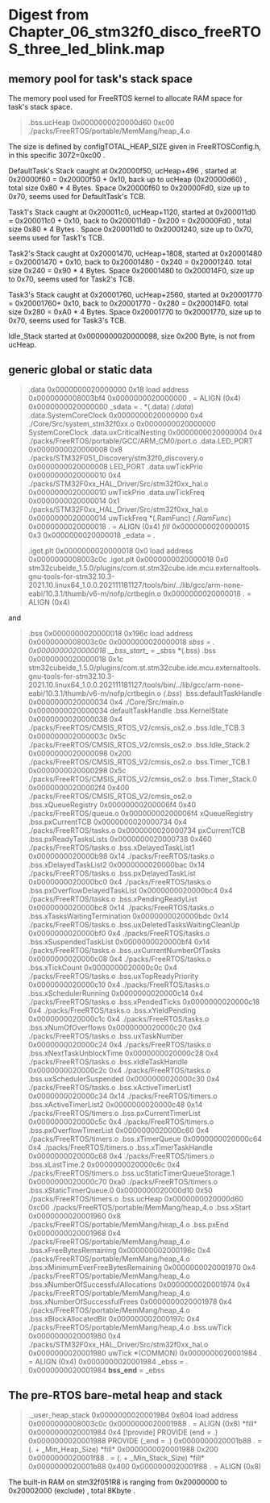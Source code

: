 # Digest from Chapter_06_stm32f0_disco_freeRTOS_three_led_blink.map



## memory pool for task's stack space

The memory pool used for FreeRTOS kernel to allocate RAM space for task's stack space. 

> .bss.ucHeap    0x0000000020000d60      0xc00 ./packs/FreeRTOS/portable/MemMang/heap_4.o

The size is defined by configTOTAL_HEAP_SIZE given in FreeRTOSConfig.h,  in this specific 3072=0xc00 .



DefaultTask's Stack caught at 0x20000f50, ucHeap+496 , started at  0x20000f60 = 0x20000f50 + 0x10, back up to ucHeap (0x20000d60) , total size 0x80 * 4 Bytes. Space 0x20000f60 to 0x20000Fd0, size up to  0x70, seems used for DefaultTask's TCB. 

Task1's Stack caught at 0x200011c0, ucHeap+1120, started at  0x200011d0 = 0x200011c0 + 0x10, back to  0x200011d0 - 0x200 = 0x20000Fd0 , total size 0x80 * 4 Bytes .  Space 0x200011d0 to 0x20001240, size up to  0x70, seems used for Task1's TCB. 

Task2's Stack caught at 0x20001470, ucHeap+1808, started at  0x20001480 = 0x20001470 + 0x10, back to 0x20001480 - 0x240 = 0x20001240.  total size 0x240 = 0x90 * 4 Bytes. Space 0x20001480 to 0x200014F0, size up to  0x70, seems used for Task2's TCB. 

Task3's Stack caught at 0x20001760, ucHeap+2560, started at 0x20001770 = 0x20001760+ 0x10, back to  0x20001770 - 0x280 = 0x200014F0. total size 0x280 = 0xA0 * 4 Bytes. Space 0x20001770 to 0x20001770, size up to  0x70, seems used for Task3's TCB. 

Idle_Stack started at 0x0000000020000098, size 0x200 Byte, is not from ucHeap. 



## generic global or static data 

> .data           0x0000000020000000       0x18 load address 0x0000000008003bf4
>                 0x0000000020000000                . = ALIGN (0x4)
>                 0x0000000020000000                _sdata = .
>  *(.data)
>  *(.data*)
>  .data.SystemCoreClock
>                 0x0000000020000000        0x4 ./Core/Src/system_stm32f0xx.o
>                 0x0000000020000000                SystemCoreClock
>  .data.uxCriticalNesting
>                 0x0000000020000004        0x4 ./packs/FreeRTOS/portable/GCC/ARM_CM0/port.o
>  .data.LED_PORT
>                 0x0000000020000008        0x8 ./packs/STM32F051_Discovery/stm32f0_discovery.o
>                 0x0000000020000008                LED_PORT
>  .data.uwTickPrio
>                 0x0000000020000010        0x4 ./packs/STM32F0xx_HAL_Driver/Src/stm32f0xx_hal.o
>                 0x0000000020000010                uwTickPrio
>  .data.uwTickFreq
>                 0x0000000020000014        0x1 ./packs/STM32F0xx_HAL_Driver/Src/stm32f0xx_hal.o
>                 0x0000000020000014                uwTickFreq
>  *(.RamFunc)
>  *(.RamFunc*)
>                 0x0000000020000018                . = ALIGN (0x4)
>  *fill*         0x0000000020000015        0x3 
>                 0x0000000020000018                _edata = .
>
> .igot.plt       0x0000000020000018        0x0 load address 0x0000000008003c0c
>  .igot.plt      0x0000000020000018        0x0 stm32cubeide_1.5.0/plugins/com.st.stm32cube.ide.mcu.externaltools.gnu-tools-for-stm32.10.3-2021.10.linux64_1.0.0.202111181127/tools/bin/../lib/gcc/arm-none-eabi/10.3.1/thumb/v6-m/nofp/crtbegin.o
>                 0x0000000020000018                . = ALIGN (0x4)

and 

> .bss            0x0000000020000018     0x196c load address 0x0000000008003c0c
>                 0x0000000020000018                _sbss = .
>                 0x0000000020000018                \_\_bss_start__ = _sbss
>  *(.bss)
>  .bss           0x0000000020000018       0x1c stm32cubeide_1.5.0/plugins/com.st.stm32cube.ide.mcu.externaltools.gnu-tools-for-stm32.10.3-2021.10.linux64_1.0.0.202111181127/tools/bin/../lib/gcc/arm-none-eabi/10.3.1/thumb/v6-m/nofp/crtbegin.o
>  *(.bss*)
>  .bss.defaultTaskHandle
>                 0x0000000020000034        0x4 ./Core/Src/main.o
>                 0x0000000020000034                defaultTaskHandle
>  .bss.KernelState
>                 0x0000000020000038        0x4 ./packs/FreeRTOS/CMSIS_RTOS_V2/cmsis_os2.o
>  .bss.Idle_TCB.3
>                 0x000000002000003c       0x5c ./packs/FreeRTOS/CMSIS_RTOS_V2/cmsis_os2.o
>  .bss.Idle_Stack.2
>                 0x0000000020000098      0x200 ./packs/FreeRTOS/CMSIS_RTOS_V2/cmsis_os2.o
>  .bss.Timer_TCB.1
>                 0x0000000020000298       0x5c ./packs/FreeRTOS/CMSIS_RTOS_V2/cmsis_os2.o
>  .bss.Timer_Stack.0
>                 0x00000000200002f4      0x400 ./packs/FreeRTOS/CMSIS_RTOS_V2/cmsis_os2.o
>  .bss.xQueueRegistry
>                 0x00000000200006f4       0x40 ./packs/FreeRTOS/queue.o
>                 0x00000000200006f4                xQueueRegistry
>  .bss.pxCurrentTCB
>                 0x0000000020000734        0x4 ./packs/FreeRTOS/tasks.o
>                 0x0000000020000734                pxCurrentTCB
>  .bss.pxReadyTasksLists
>                 0x0000000020000738      0x460 ./packs/FreeRTOS/tasks.o
>  .bss.xDelayedTaskList1
>                 0x0000000020000b98       0x14 ./packs/FreeRTOS/tasks.o
>  .bss.xDelayedTaskList2
>                 0x0000000020000bac       0x14 ./packs/FreeRTOS/tasks.o
>  .bss.pxDelayedTaskList
>                 0x0000000020000bc0        0x4 ./packs/FreeRTOS/tasks.o
>  .bss.pxOverflowDelayedTaskList
>                 0x0000000020000bc4        0x4 ./packs/FreeRTOS/tasks.o
>  .bss.xPendingReadyList
>                 0x0000000020000bc8       0x14 ./packs/FreeRTOS/tasks.o
>  .bss.xTasksWaitingTermination
>                 0x0000000020000bdc       0x14 ./packs/FreeRTOS/tasks.o
>  .bss.uxDeletedTasksWaitingCleanUp
>                 0x0000000020000bf0        0x4 ./packs/FreeRTOS/tasks.o
>  .bss.xSuspendedTaskList
>                 0x0000000020000bf4       0x14 ./packs/FreeRTOS/tasks.o
>  .bss.uxCurrentNumberOfTasks
>                 0x0000000020000c08        0x4 ./packs/FreeRTOS/tasks.o
>  .bss.xTickCount
>                 0x0000000020000c0c        0x4 ./packs/FreeRTOS/tasks.o
>  .bss.uxTopReadyPriority
>                 0x0000000020000c10        0x4 ./packs/FreeRTOS/tasks.o
>  .bss.xSchedulerRunning
>                 0x0000000020000c14        0x4 ./packs/FreeRTOS/tasks.o
>  .bss.xPendedTicks
>                 0x0000000020000c18        0x4 ./packs/FreeRTOS/tasks.o
>  .bss.xYieldPending
>                 0x0000000020000c1c        0x4 ./packs/FreeRTOS/tasks.o
>  .bss.xNumOfOverflows
>                 0x0000000020000c20        0x4 ./packs/FreeRTOS/tasks.o
>  .bss.uxTaskNumber
>                 0x0000000020000c24        0x4 ./packs/FreeRTOS/tasks.o
>  .bss.xNextTaskUnblockTime
>                 0x0000000020000c28        0x4 ./packs/FreeRTOS/tasks.o
>  .bss.xIdleTaskHandle
>                 0x0000000020000c2c        0x4 ./packs/FreeRTOS/tasks.o
>  .bss.uxSchedulerSuspended
>                 0x0000000020000c30        0x4 ./packs/FreeRTOS/tasks.o
>  .bss.xActiveTimerList1
>                 0x0000000020000c34       0x14 ./packs/FreeRTOS/timers.o
>  .bss.xActiveTimerList2
>                 0x0000000020000c48       0x14 ./packs/FreeRTOS/timers.o
>  .bss.pxCurrentTimerList
>                 0x0000000020000c5c        0x4 ./packs/FreeRTOS/timers.o
>  .bss.pxOverflowTimerList
>                 0x0000000020000c60        0x4 ./packs/FreeRTOS/timers.o
>  .bss.xTimerQueue
>                 0x0000000020000c64        0x4 ./packs/FreeRTOS/timers.o
>  .bss.xTimerTaskHandle
>                 0x0000000020000c68        0x4 ./packs/FreeRTOS/timers.o
>  .bss.xLastTime.2
>                 0x0000000020000c6c        0x4 ./packs/FreeRTOS/timers.o
>  .bss.ucStaticTimerQueueStorage.1
>                 0x0000000020000c70       0xa0 ./packs/FreeRTOS/timers.o
>  .bss.xStaticTimerQueue.0
>                 0x0000000020000d10       0x50 ./packs/FreeRTOS/timers.o
>  .bss.ucHeap    0x0000000020000d60      0xc00 ./packs/FreeRTOS/portable/MemMang/heap_4.o
>  .bss.xStart    0x0000000020001960        0x8 ./packs/FreeRTOS/portable/MemMang/heap_4.o
>  .bss.pxEnd     0x0000000020001968        0x4 ./packs/FreeRTOS/portable/MemMang/heap_4.o
>  .bss.xFreeBytesRemaining
>                 0x000000002000196c        0x4 ./packs/FreeRTOS/portable/MemMang/heap_4.o
>  .bss.xMinimumEverFreeBytesRemaining
>                 0x0000000020001970        0x4 ./packs/FreeRTOS/portable/MemMang/heap_4.o
>  .bss.xNumberOfSuccessfulAllocations
>                 0x0000000020001974        0x4 ./packs/FreeRTOS/portable/MemMang/heap_4.o
>  .bss.xNumberOfSuccessfulFrees
>                 0x0000000020001978        0x4 ./packs/FreeRTOS/portable/MemMang/heap_4.o
>  .bss.xBlockAllocatedBit
>                 0x000000002000197c        0x4 ./packs/FreeRTOS/portable/MemMang/heap_4.o
>  .bss.uwTick    0x0000000020001980        0x4 ./packs/STM32F0xx_HAL_Driver/Src/stm32f0xx_hal.o
>                 0x0000000020001980                uwTick
>  *(COMMON)
>                 0x0000000020001984                . = ALIGN (0x4)
>                 0x0000000020001984                _ebss = .
>                 0x0000000020001984                __bss_end__ = _ebss



## The pre-RTOS bare-metal heap and stack

> ._user_heap_stack
>                 0x0000000020001984      0x604 load address 0x0000000008003c0c
>                 0x0000000020001988                . = ALIGN (0x8)
>  \*fill*         0x0000000020001984        0x4 
>                 [!provide]                        PROVIDE (end = .)
>                 0x0000000020001988                PROVIDE (_end = .)
>                 0x0000000020001b88                . = (. + _Min_Heap_Size)
>  \*fill*         0x0000000020001988      0x200 
>                 0x0000000020001f88                . = (. + _Min_Stack_Size)
>  \*fill*         0x0000000020001b88      0x400 
>                 0x0000000020001f88                . = ALIGN (0x8)

The built-in RAM on stm32f051R8 is ranging from 0x20000000 to 0x20002000 (exclude) , total 8Kbyte .
